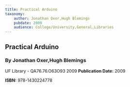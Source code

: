 ```yaml
---
title: Practical Arduino
taxonomy:
	author: Jonathan Oxer,Hugh Blemings
	pubdate: 2009
	audience: College/University,General,Libraries
---
```

## Practical Arduino
### By Jonathan Oxer,Hugh Blemings

UF Library - QA76.76.O63O93 2009
**Publication Date:** 2009

**ISBN:** 978-1430224778